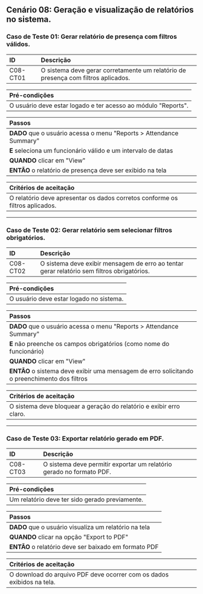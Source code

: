 ## Cenário 08: Geração e visualização de relatórios no sistema.

### Caso de Teste 01: Gerar relatório de presença com filtros válidos.

| ID       | Descrição                                                                 |
| :------- | :------------------------------------------------------------------------ |
| C08-CT01 | O sistema deve gerar corretamente um relatório de presença com filtros aplicados. |

| **Pré-condições**                                             |
| :------------------------------------------------------------ |
| O usuário deve estar logado e ter acesso ao módulo "Reports". |

| **Passos**                                                        |
| :---------------------------------------------------------------- |
| **DADO** que o usuário acessa o menu \"Reports > Attendance Summary\" |
| **E** seleciona um funcionário válido e um intervalo de datas     |
| **QUANDO** clicar em \"View\"                                     |
| **ENTÃO** o relatório de presença deve ser exibido na tela        |

| **Critérios de aceitação**                                      |
| :-------------------------------------------------------------- |
| O relatório deve apresentar os dados corretos conforme os filtros aplicados. |

---

### Caso de Teste 02: Gerar relatório sem selecionar filtros obrigatórios.

| ID       | Descrição                                                                     |
| :------- | :------------------------------------------------------------------------------ |
| C08-CT02 | O sistema deve exibir mensagem de erro ao tentar gerar relatório sem filtros obrigatórios. |

| **Pré-condições**                                             |
| :------------------------------------------------------------ |
| O usuário deve estar logado no sistema.                       |

| **Passos**                                                        |
| :---------------------------------------------------------------- |
| **DADO** que o usuário acessa o menu \"Reports > Attendance Summary\" |
| **E** não preenche os campos obrigatórios (como nome do funcionário) |
| **QUANDO** clicar em \"View\"                                     |
| **ENTÃO** o sistema deve exibir uma mensagem de erro solicitando o preenchimento dos filtros |

| **Critérios de aceitação**                                      |
| :-------------------------------------------------------------- |
| O sistema deve bloquear a geração do relatório e exibir erro claro. |

---

### Caso de Teste 03: Exportar relatório gerado em PDF.

| ID       | Descrição                                                               |
| :------- | :---------------------------------------------------------------------- |
| C08-CT03 | O sistema deve permitir exportar um relatório gerado no formato PDF.    |

| **Pré-condições**                                             |
| :------------------------------------------------------------ |
| Um relatório deve ter sido gerado previamente.                |

| **Passos**                                                        |
| :---------------------------------------------------------------- |
| **DADO** que o usuário visualiza um relatório na tela           |
| **QUANDO** clicar na opção \"Export to PDF\"                    |
| **ENTÃO** o relatório deve ser baixado em formato PDF           |

| **Critérios de aceitação**                                      |
| :-------------------------------------------------------------- |
| O download do arquivo PDF deve ocorrer com os dados exibidos na tela. |
